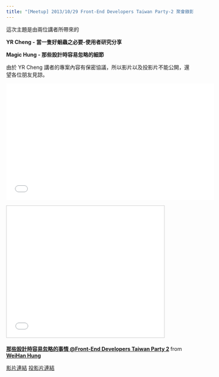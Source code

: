 ```yaml
---
title: "[Meetup] 2013/10/29 Front-End Developers Taiwan Party-2 聚會錄影"
---
```

這次主題是由兩位講者所帶來的

**YR Cheng - 當一隻好蛔蟲之必要-使用者研究分享**

**Magic Hung - 那些設計時容易忽略的細節**

由於 YR Cheng 講者的專案內容有保密協議，所以影片以及投影片不能公開，還望各位朋友見諒。

<p>
<iframe width="560" height="315" src="//www.youtube.com/embed/BnfUNnPxNAQ?list=PLmwIWrPep6nmGA5ZfhQ7QwuQVYydRRNsL" frameborder="0" allowfullscreen></iframe>
</p>

<p>
<iframe src="//www.slideshare.net/slideshow/embed_code/27773133" width="425" height="355" frameborder="0" marginwidth="0" marginheight="0" scrolling="no" style="border:1px solid #CCC; border-width:1px; margin-bottom:5px; max-width: 100%;" allowfullscreen> </iframe> <div style="margin-bottom:5px"> <strong> <a href="//www.slideshare.net/hungwh/frontend-developers-taiwan-party-2" title="那些設計時容易忽略的事情 @Front-End Developers Taiwan Party 2" target="_blank">那些設計時容易忽略的事情 @Front-End Developers Taiwan Party 2</a> </strong> from <strong><a href="//www.slideshare.net/hungwh" target="_blank">WeiHan Hung</a></strong> </div>
</p>

[影片連結](https://www.youtube.com/playlist?feature=edit_ok&list=PLmwIWrPep6nmGA5ZfhQ7QwuQVYydRRNsL)
[投影片連結](http://www.slideshare.net/hungwh/frontend-developers-taiwan-party-2)

